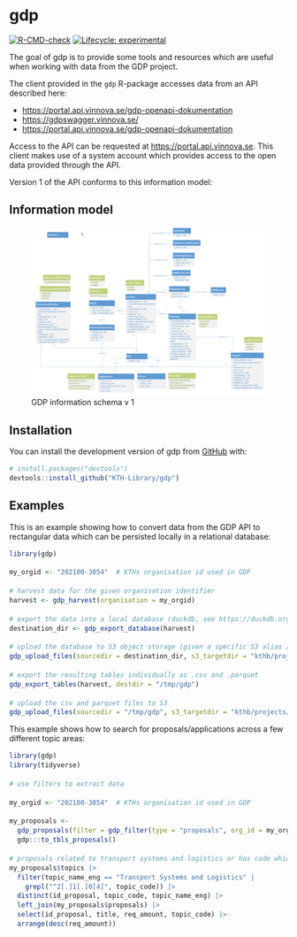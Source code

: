 
<!-- README.md is generated from README.Rmd. Please edit that file -->

# gdp

<!-- badges: start -->

[![R-CMD-check](https://github.com/KTH-Library/gdp/actions/workflows/R-CMD-check.yaml/badge.svg)](https://github.com/KTH-Library/gdp/actions/workflows/R-CMD-check.yaml)
[![Lifecycle:
experimental](https://img.shields.io/badge/lifecycle-experimental-orange.svg)](https://lifecycle.r-lib.org/articles/stages.html#experimental)
<!-- badges: end -->

The goal of gdp is to provide some tools and resources which are useful
when working with data from the GDP project.

The client provided in the `gdp` R-package accesses data from an API
described here:

- <https://portal.api.vinnova.se/gdp-openapi-dokumentation>
- <https://gdpswagger.vinnova.se/>
- <https://portal.api.vinnova.se/gdp-openapi-dokumentation>

Access to the API can be requested at <https://portal.api.vinnova.se>.
This client makes use of a system account which provides access to the
open data provided through the API.

Version 1 of the API conforms to this information model:

## Information model

<figure>
<img src="man/figures/gdp_schema_v1.png"
alt="GDP information schema v 1" />
<figcaption aria-hidden="true">GDP information schema v 1</figcaption>
</figure>

## Installation

You can install the development version of gdp from
[GitHub](https://github.com/) with:

``` r
# install.packages("devtools")
devtools::install_github("KTH-Library/gdp")
```

## Examples

This is an example showing how to convert data from the GDP API to
rectangular data which can be persisted locally in a relational
database:

``` r
library(gdp)

my_orgid <- "202100-3054"  # KTHs organisation id used in GDP

# harvest data for the given organisation identifier
harvest <- gdp_harvest(organisation = my_orgid)

# export the data into a local database (duckdb, see https://duckdb.org)
destination_dir <- gdp_export_database(harvest)

# upload the database to S3 object storage (given a specific S3 alias / path specification)
gdp_upload_files(sourcedir = destination_dir, s3_targetdir = "kthb/projects/gdp")

# export the resulting tables individually as .csv and .parquet
gdp_export_tables(harvest, destdir = "/tmp/gdp")

# upload the csv and parquet files to S3
gdp_upload_files(sourcedir = "/tmp/gdp", s3_targetdir = "kthb/projects/gdp")
```

This example shows how to search for proposals/applications across a few
different topic areas:

``` r
library(gdp)
library(tidyverse)

# use filters to extract data

my_orgid <- "202100-3054"  # KTHs organisation id used in GDP

my_proposals <- 
  gdp_proposals(filter = gdp_filter(type = "proposals", org_id = my_orgid)) |> 
  gdp:::to_tbls_proposals()

# proposals related to transport systems and logistics or has code which begins w "2.1.04"
my_proposals$topics |> 
  filter(topic_name_eng == "Transport Systems and Logistics" | 
    grepl("^2[.]1[.]0[4]", topic_code)) |> 
  distinct(id_proposal, topic_code, topic_name_eng) |> 
  left_join(my_proposals$proposals) |> 
  select(id_proposal, title, req_amount, topic_code) |> 
  arrange(desc(req_amount))
```
